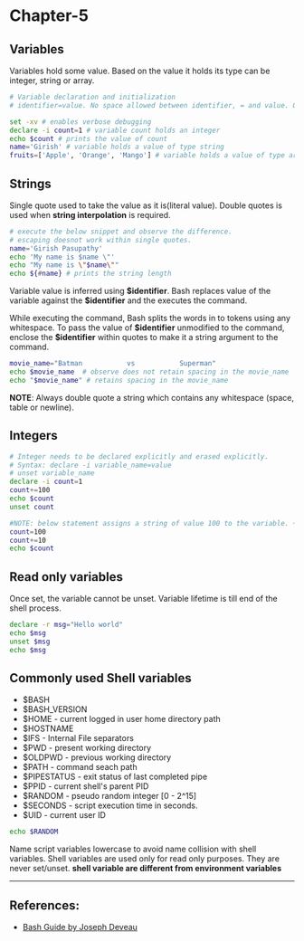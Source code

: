 # Chapter-5

## Variables
Variables hold some value. Based on the value it holds its type can be integer, string or array.
```Bash
# Variable declaration and initialization
# identifier=value. No space allowed between identifier, = and value. Otherwise bash considers identifier as command and = and value are its arguments.

set -xv # enables verbose debugging
declare -i count=1 # variable count holds an integer
echo $count # prints the value of count
name='Girish' # variable holds a value of type string
fruits=['Apple', 'Orange', 'Mango'] # variable holds a value of type array
```

## Strings
Single quote used to take the value as it is(literal value). Double quotes is used when **string interpolation** is required.
```Bash
# execute the below snippet and observe the difference.
# escaping doesnot work within single quotes.
name='Girish Pasupathy'
echo 'My name is $name \"'
echo "My name is \"$name\""
echo ${#name} # prints the string length
``` 

Variable value is inferred using **\$identifier**. Bash replaces value of the variable against the **\$identifier** and the executes the command.

While executing the command, Bash splits the words in to tokens using any whitespace. To pass the value of **\$identifier** unmodified to the command, enclose the **\$identifier** within quotes to make it a string argument to the command.
```Bash
movie_name="Batman           vs           Superman"
echo $movie_name  # observe does not retain spacing in the movie_name
echo "$movie_name" # retains spacing in the movie_name
```
**NOTE**: Always double quote a string which contains any whitespace (space, table or newline).

## Integers
```Bash
# Integer needs to be declared explicitly and erased explicitly.
# Syntax: declare -i variable_name=value
# unset variable_name
declare -i count=1
count+=100
echo $count
unset count

#NOTE: below statement assigns a string of value 100 to the variable. + performs string concat.
count=100
count+=10
echo $count
```

## Read only variables
Once set, the variable cannot be unset. Variable lifetime is till end of the shell process.
```Bash
declare -r msg="Hello world"
echo $msg
unset $msg
echo $msg
```

## Commonly used Shell variables
* $BASH
* $BASH_VERSION
* $HOME - current logged in user home directory path
* $HOSTNAME 
* $IFS - Internal File separators
* $PWD - present working directory
* $OLDPWD - previous working directory
* $PATH - command seach path
* $PIPESTATUS - exit status of last completed pipe
* $PPID - current shell's parent PID
* $RANDOM - pseudo random integer [0 - 2^15]
* $SECONDS - script execution time in seconds.
* $UID - current user ID
```BASH
echo $RANDOM
```

Name script variables lowercase to avoid name collision with shell variables. Shell variables are used only for read only purposes. They are never set/unset. **shell variable are different from environment variables**

---

## References:
* [Bash Guide by Joseph Deveau](https://www.amazon.in/BASH-Guide-Joseph-DeVeau-ebook/dp/B01F8AZ1LE/ref=sr_1_4?keywords=bash&qid=1564983319&s=digital-text&sr=1-4)